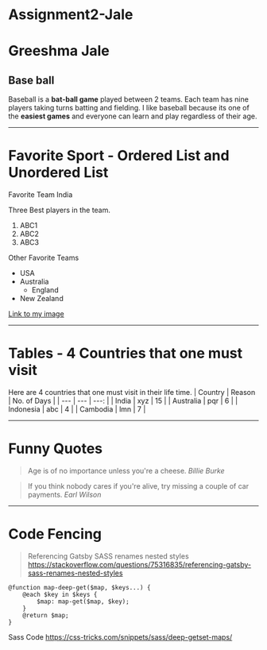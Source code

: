 # Assignment2-Jale
# Greeshma Jale
## Base ball
Baseball is a **bat-ball game** played between 2 teams. Each team has nine players taking turns batting and fielding. I like baseball because its one of the **easiest games** and everyone can learn and play regardless of their age.

---
# Favorite Sport - Ordered List and Unordered List
Favorite Team India

Three Best players in the team.
1. ABC1
2. ABC2
3. ABC3

Other Favorite Teams
* USA
* Australia
    * England
* New Zealand

[Link to my image](AboutMe.md)

---
# Tables - 4 Countries that one must visit 
Here are 4 countries that one must visit in their life time.
| Country | Reason | No. of Days |
| --- | --- | ---: |
| India | xyz | 15 |
| Australia | pqr | 6 |
| Indonesia | abc | 4 |
| Cambodia | lmn | 7 |

---
# Funny Quotes

> Age is of no importance unless you're a cheese. *Billie Burke*

> If you think nobody cares if you're alive, try missing a couple of car payments.
*Earl Wilson*

---
# Code Fencing
> Referencing Gatsby SASS renames nested styles <https://stackoverflow.com/questions/75316835/referencing-gatsby-sass-renames-nested-styles>

```
@function map-deep-get($map, $keys...) {
    @each $key in $keys {
        $map: map-get($map, $key);
    }
    @return $map;
}

```

Sass Code <https://css-tricks.com/snippets/sass/deep-getset-maps/>
